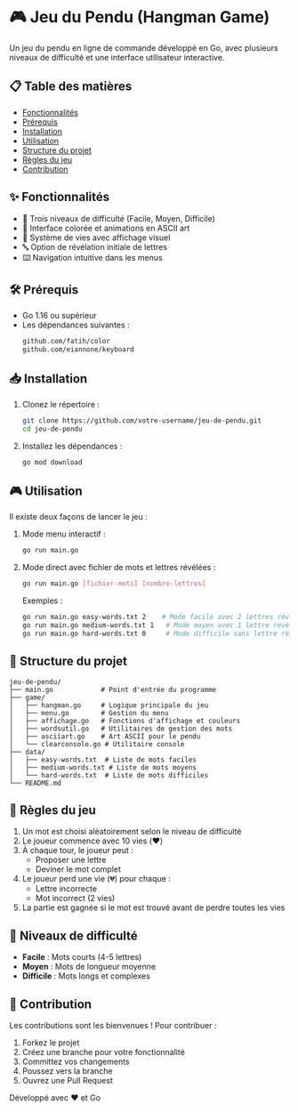 # 🎮 Jeu du Pendu (Hangman Game)

Un jeu du pendu en ligne de commande développé en Go, avec plusieurs niveaux de difficulté et une interface utilisateur interactive.

## 📋 Table des matières
- [Fonctionnalités](#fonctionnalités)
- [Prérequis](#prérequis)
- [Installation](#installation)
- [Utilisation](#utilisation)
- [Structure du projet](#structure-du-projet)
- [Règles du jeu](#règles-du-jeu)
- [Contribution](#contribution)

## ✨ Fonctionnalités

- 🎯 Trois niveaux de difficulté (Facile, Moyen, Difficile)
- 🎨 Interface colorée et animations en ASCII art
- 💖 Système de vies avec affichage visuel
- 🔤 Option de révélation initiale de lettres
- ⌨️ Navigation intuitive dans les menus

## 🛠️ Prérequis

- Go 1.16 ou supérieur
- Les dépendances suivantes :
  ```bash
  github.com/fatih/color
  github.com/eiannone/keyboard
  ```

## 📥 Installation

1. Clonez le répertoire :
   ```bash
   git clone https://github.com/votre-username/jeu-de-pendu.git
   cd jeu-de-pendu
   ```

2. Installez les dépendances :
   ```bash
   go mod download
   ```

## 🎮 Utilisation

Il existe deux façons de lancer le jeu :

1. Mode menu interactif :
   ```bash
   go run main.go
   ```

2. Mode direct avec fichier de mots et lettres révélées :
   ```bash
   go run main.go [fichier-mots] [nombre-lettres]
   ```
   
   Exemples :
   ```bash
   go run main.go easy-words.txt 2    # Mode facile avec 2 lettres révélées
   go run main.go medium-words.txt 1   # Mode moyen avec 1 lettre révélée
   go run main.go hard-words.txt 0     # Mode difficile sans lettre révélée
   ```

## 📁 Structure du projet

```
jeu-de-pendu/
├── main.go            # Point d'entrée du programme
├── game/
│   ├── hangman.go     # Logique principale du jeu
│   ├── menu.go        # Gestion du menu
│   ├── affichage.go   # Fonctions d'affichage et couleurs
│   ├── wordsutil.go   # Utilitaires de gestion des mots
│   ├── asciiart.go    # Art ASCII pour le pendu
│   └── clearconsole.go # Utilitaire console
├── data/
│   ├── easy-words.txt  # Liste de mots faciles
│   ├── medium-words.txt # Liste de mots moyens
│   └── hard-words.txt  # Liste de mots difficiles
└── README.md
```

## 📌 Règles du jeu

1. Un mot est choisi aléatoirement selon le niveau de difficulté
2. Le joueur commence avec 10 vies (❤️)
3. À chaque tour, le joueur peut :
   - Proposer une lettre
   - Deviner le mot complet
4. Le joueur perd une vie (💔) pour chaque :
   - Lettre incorrecte
   - Mot incorrect (2 vies)
5. La partie est gagnée si le mot est trouvé avant de perdre toutes les vies

## 🎯 Niveaux de difficulté

- **Facile** : Mots courts (4-5 lettres)
- **Moyen** : Mots de longueur moyenne
- **Difficile** : Mots longs et complexes

## 🤝 Contribution

Les contributions sont les bienvenues ! Pour contribuer :

1. Forkez le projet
2. Créez une branche pour votre fonctionnalité
3. Committez vos changements
4. Poussez vers la branche
5. Ouvrez une Pull Request



Développé avec ❤️ et Go
